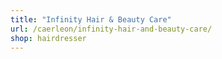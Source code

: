 ```yaml
---
title: "Infinity Hair & Beauty Care"
url: /caerleon/infinity-hair-and-beauty-care/
shop: hairdresser
---
```

